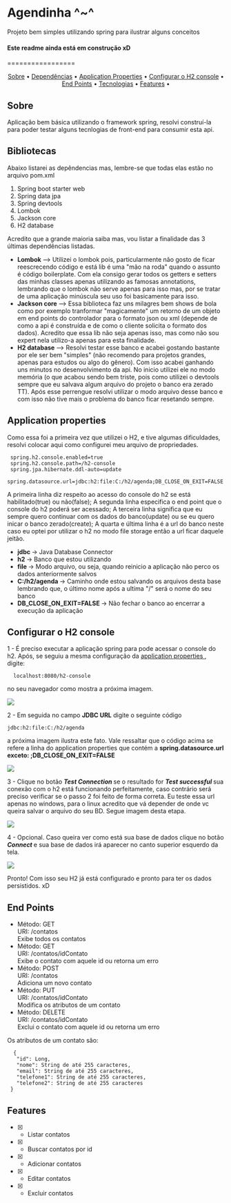 <h1> Agendinha ^~^ </h1>

<p> Projeto bem simples utilizando spring para ilustrar alguns conceitos </p>

#### Este readme ainda está em construção xD

=================

<p align="center">
 <a href="#sobre">Sobre</a> •
 <a href="#libs">Dependências</a> •
 <a href="#app">Application Properties</a> • 
 <a href="#h2config">Configurar o H2 console</a> • 
 <a href="#end">End Points</a> • 
 <a href="#tecnologias">Tecnologias</a> •
 <a href="#features">Features</a> • 
</p>

<a id="sobre"> </a>
## Sobre

<p> Aplicação bem básica utilizando o framework spring, resolvi construí-la para poder testar alguns tecnlogias de front-end para consumir esta api. </p>

<a id="libs"> </a>
## Bibliotecas

<p> 
  Abaixo listarei as depêndencias mas, lembre-se que todas elas estão no arquivo pom.xml
  <ol>
    <li> Spring boot starter web </li>
    <li> Spring data jpa </li>
    <li> Spring devtools </li>
    <li> Lombok </li>
    <li> Jackson core </li>
    <li> H2 database </li>
  </ol>
  Acredito que a grande maioria saiba mas, vou listar a finalidade das 3 últimas dependências listadas.
  <ul>
    <li>
      <b> Lombok </b> --> Utilizei o lombok pois, particularmente não gosto de ficar reescrecendo código e está lib é uma "mão na roda" quando o assunto
      é código boilerplate. Com ela consigo gerar todos os getters e setters das minhas classes apenas utilizando as famosas annotations, 
      lembrando que o lombok não serve apenas para isso mas, por se tratar de uma aplicação minúscula seu uso foi basicamente para isso.
    </li>
    <li> 
      <b> Jackson core </b> --> Essa biblioteca faz uns milagres bem shows de bola como por exemplo tranformar "magicamente" um retorno de um objeto
      em end points do controlador para o formato json ou xml (depende de como a api é construída e de como o cliente solicita o formato dos dados). 
      Acredito que essa lib não seja apenas isso, mas como não sou expert nela utilizo-a apenas para esta finalidade.
    </li>
    <li>
      <b> H2 database </b> --> Resolvi testar esse banco e acabei gostando bastante por ele ser bem "simples" (não recomendo para projetos grandes, apenas para estudos 
      ou algo do gênero). Com isso acabei ganhando uns minutos no desenvolvimento da api. No inicio utilizei ele no modo memória (o que acabou sendo bem triste, pois
      como utilizei o devtools sempre que eu salvava algum arquivo do projeto o banco era zerado TT). Após esse perrengue resolvi utilizar o modo arquivo desse banco
      e com isso não tive mais o problema do banco ficar resetando sempre.
    </li>
  </ul>
</p>

<a id="app"> </a>
## Application properties

<p>
  Como essa foi a primeira vez que utilizei o H2, e tive algumas dificuldades, resolvi colocar aqui como configurei meu arquivo de propriedades.
  
   ```
    spring.h2.console.enabled=true
    spring.h2.console.path=/h2-console
    spring.jpa.hibernate.ddl-auto=update
    spring.datasource.url=jdbc:h2:file:C:/h2/agenda;DB_CLOSE_ON_EXIT=FALSE	
  ```
  
  A primeira linha diz respeito ao acesso do console do h2 se está habilitado(true) ou não(false);
  A segunda linha especifica o end point que o console do h2 poderá ser acessado;
  A terceira linha significa que eu sempre quero continuar com os dados do banco(update) ou se eu quero inicar o banco zerado(create);
  A quarta e última linha é a url do banco neste caso eu optei por utilizar o h2 no modo file storage então a url ficar daquele jeitão.
  <ul>
    <li> <b> jdbc </b> -> Java Database Connector </li>
    <li> <b> h2 </b> -> Banco que estou utilizando </li>
    <li> <b> file </b> -> Modo arquivo, ou seja, quando reinicio a aplicação não perco os dados anteriormente salvos </li>
    <li> <b> C:/h2/agenda </b> -> Caminho onde estou salvando os arquivos desta base lembrando que, o último nome após a ultima "/" será o nome do seu banco </li>
    <li> <b> DB_CLOSE_ON_EXIT=FALSE </b> -> Não fechar o banco ao encerrar a execução da aplicação </li>
  </ul>
</p>

<a id="h2config"> </a>
## Configurar o H2 console

  <p> 
    1 - É preciso executar a aplicação spring para pode acessar o console do h2.
        Após, se seguiu a mesma configuração da <a href="#app"> application properties 		</a>, 
        digite:
  </p>
  
 ```
   localhost:8080/h2-console
  ```
 no seu navegador como mostra a próxima imagem.

![](https://github.com/victor-souza-vieira/agenda-spring/blob/master/images/1.PNG)

<p>
 2 - Em seguida no campo <b> JDBC URL</b> digite o seguinte código
</p>

```
jdbc:h2:file:C:/h2/agenda
```
a próxima imagem ilustra este fato. Vale ressaltar que o código acima se refere
a linha do application properties que contém a <b> spring.datasource.url  exceto: ;DB_CLOSE_ON_EXIT=FALSE </b> 

![](https://github.com/victor-souza-vieira/agenda-spring/blob/master/images/2.PNG)

<p> 
 3 - Clique no botão <i> <b> Test Connection </b> </i> se o resultado for <i> <b> Test successful </b> </i>
 sua conexão com o h2 está funcionando perfeitamente, caso contrário será preciso verificar se o passo 2 foi feito
 de forma correta. Eu teste essa url apenas no windows, para o linux acredito que vá depender de onde vc queira salvar o 
 arquivo do seu BD. Segue imagem desta etapa.
</p>

![](https://github.com/victor-souza-vieira/agenda-spring/blob/master/images/3.PNG)

<p> 
 4 - Opcional. Caso queira ver como está sua base de dados clique no botão <i> <b> Connect </b> </i>
 e sua base de dados irá aparecer no canto superior esquerdo da tela.
</p>

![](https://github.com/victor-souza-vieira/agenda-spring/blob/master/images/4.PNG)

Pronto! Com isso seu H2 já está configurado e pronto para ter os dados persistidos. xD

<a id="end"> </a>
## End Points

<p> 
 <ul>
  <li> Método: GET <br> URI: /contatos <br> Exibe todos os contatos </li>
  <li> Método: GET <br> URI: /contatos/idContato <br> Exibe o contato com aquele id ou retorna um erro </li>
  <li> Método: POST <br> URI: /contatos <br> Adiciona um novo contato </li>
  <li> Método: PUT <br> URI: /contatos/idContato <br> Modifica os atributos de um contato </li>
  <li> Método: DELETE <br> URI: /contatos/idContato <br> Exclui o contato com aquele id ou retorna um erro </li>
  </ul>
  
  Os atributos de um contato são:
  
 ```
   {
    "id": Long,
    "nome": String de até 255 caracteres,
    "email": String de até 255 caracteres,
    "telefone1": String de até 255 caracteres,
    "telefone2": String de até 255 caracteres
  }
 ```

</p>


<a id="features"> </a>
## Features

<p>

  - [X] - Listar contatos
  - [X] - Buscar contatos por id
  - [X] - Adicionar contatos
  - [X] - Editar contatos
  - [X] - Excluir contatos
  
</p>

 
  
 
